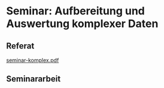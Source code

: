 # Seminar: Aufbereitung und Auswertung komplexer Daten

## Referat

[seminar-komplex.pdf](https://github.com/meetunix/seminar-komplex/blob/master/folien/seminar-komplex.pdf)

## Seminararbeit 
